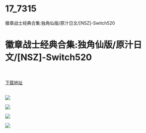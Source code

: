# 17_7315
徽章战士经典合集:独角仙版/原汁日文/[NSZ]-Switch520
# 徽章战士经典合集:独角仙版/原汁日文/[NSZ]-Switch520
 <br/></br>
[下载地址](https://www.switch520.cc/article/7315 "下载地址")
<br/></br>

<p><span><strong><img src="https://www.switch520.cc/muke_img/upload_art_editor_20201113-1_a7d6d7c6a6777fa00d3d47244bc5e9f2.jpg"></strong></span></p>
<p><span><strong><img src="https://www.switch520.cc/muke_img/upload_art_editor_20201113-1_8f3688c07c521d1d61b99e9a94d21433.jpg"></strong></span></p>
<p><span><strong><img src="https://www.switch520.cc/muke_img/upload_art_editor_20201113-1_3eaa7a9bb42f379d3fb0d43cdeda55c2.jpg"></strong></span></p>
<p><span><strong><img src="https://www.switch520.cc/muke_img/upload_art_editor_20201113-1_57ea05ffd4609c8dc5b84cb2c07cda37.jpg"></strong></span></p>
<p></p>
